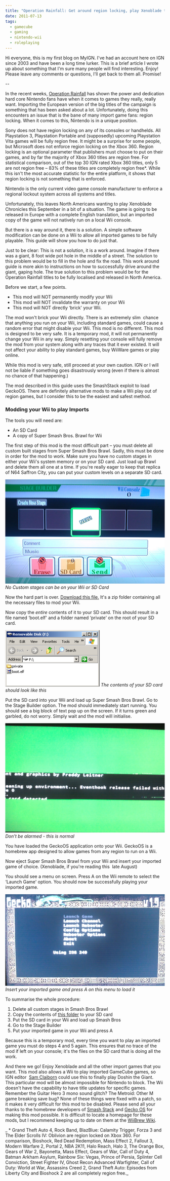 ```yaml
---
title: "Operation Rainfall: Get around region locking, play Xenoblade this August"
date: 2011-07-13
tags:
  - gamecube
  - gaming
  - nintendo-wii
  - roleplaying
---
```


Hi everyone, this is my first blog on MyIGN. I've had an account here on IGN since 2003 and have been a long time lurker. This is a brief article I wrote up about something that I'm sure many people will find interesting. Enjoy! Please leave any comments or questions, I'll get back to them all. Promise!

--

In the recent weeks, [Operation Rainfall](http://au.wii.ign.com/articles/117/1179120p1.html) has shown the power and dedication hard core Nintendo fans have when it comes to games they really, really want. Importing the European version of the big titles of the campaign is something that has been asked about a lot. Unfortunately, doing this encounters an issue that is the bane of many import game fans: region locking. When it comes to this, Nintendo is in a unique position.

Sony does not have region locking on any of its consoles or handhelds. All Playstation 3, Playstation Portable and (supposedly) upcoming Playstation Vita games will be fully region free. It might be a surprise for some people, but Microsoft does not enforce region locking on the Xbox 360. Region locking is an optional parameter that publishers must choose to put on their games, and by far the majority of Xbox 360 titles are region free. For statistical comparison, out of the top 30 IGN rated Xbox 360 titles, only 5 are not region free – 83% of these titles are completely region free\*. While this isn't the most accurate statistic for the entire platform, it shows that region locking is not something that is enforced.

Nintendo is the only current video game console manufacturer to enforce a regional lockout system across all systems and titles.

Unfortunately, this leaves North Americans wanting to play Xenoblade Chronicles this September in a bit of a situation. The game is going to be released in Europe with a complete English translation, but an imported copy of the game will not natively run on a local Wii console.

But there is a way around it, there is a solution. A simple software modification can be done on a Wii to allow all imported games to be fully playable. This guide will show you how to do just that.

Just to be clear: This is not a solution, it is a work around. Imagine if there was a giant, 8 foot wide pot hole in the middle of a street. The solution to this problem would be to fill in the hole and fix the road. This work around guide is more akin to instructions on how to successfully drive around the giant, gaping hole. The true solution to this problem would be for the Operation Rainfall titles to be fully localised and released in North America.

Before we start, a few points.

* This mod will NOT permanently modify your Wii
* This mod will NOT invalidate the warranty on your Wii
* This mod will NOT directly ‘brick' your Wii.

The mod won't brick your Wii directly. There is an extremely slim  chance that anything you run on your Wii, including standard games, could cause a random error that might disable your Wii. This mod is no different. This mod is designed to be very safe. It is a temporary mod, it will not permanently change your Wii in any way. Simply resetting your console will fully remove the mod from your system along with any traces that it ever existed. It will not affect your ability to play standard games, buy WiiWare games or play online.

While this mod is very safe, still proceed at your own caution. IGN or I will not be liable if something goes disastrously wrong (even if there is almost no chance of that happening.)

The mod described in this guide uses the SmashStack exploit to load GeckoOS. There are definitely alternative mods to make a Wii play out of region games, but I consider this to be the easiest and safest method.

### Modding your Wii to play Imports

The tools you will need are:

* An SD Card
* A copy of Super Smash Bros. Brawl for Wii

The first step of this mod is the most difficult part – you must delete all custom built stages from Super Smash Bros Brawl. Sadly, this must be done in order for the mod to work. Make sure you have no custom stages in either your Wii's system memory or on your SD card. Just load up Brawl and delete them all one at a time. If you're really eager to keep that replica of N64 Saffron City, you can put your custom levels on a separate SD card.

![No Custom Levels](../../assets/images/blog/SmashNoCusLevel.jpg)
_No Custom stages can be on your Wii or SD Card_

Now the hard part is over. [Download this file.](http://homepages.ihug.co.nz/~aaronights/SmashstackandGeckoOS.zip) It's a zip folder containing all the necessary files to mod your Wii.

Now copy the _entire_ contents of it to your SD card. This should result in a file named ‘boot.elf' and a folder named ‘private' on the root of your SD card.

![SD Card](../../assets/images/blog/SD-card.gif)
_The contents of your SD card should look like this_

Put the SD card into your Wii and load up Super Smash Bros Brawl. Go to the Stage Builder option. The mod should immediately start running. You should see a big block of text pop up on the screen. If it turns green and garbled, do not worry. Simply wait and the mod will initialise.

![Green Blur](../../assets/images/blog/ThisIsNormal.jpg)
_Don't be alarmed - this is normal_

You have loaded the GeckoOS application onto your Wii. GeckoOS is a homebrew app designed to allow games from any region to run on a Wii.

Now eject Super Smash Bros Brawl from your Wii and insert your imported game of choice. (Xenoblade, if you're reading this  late August)

You should see a menu on screen. Press A on the Wii remote to select the ‘Launch Game' option. You should now be successfully playing your imported game.

![Gecko OS Menu](../../assets/images/blog/GeckoMenu.jpg)
_Insert your imported game and press A on this menu to load it_

To summarise the whole procedure:

1. Delete all custom stages in Smash Bros Brawl
2. Copy the contents of [this folder](http://homepages.ihug.co.nz/~aaronights/SmashstackandGeckoOS.zip) to your SD card
3. Put the SD card in your Wii and load up Smash Bros
4. Go to the Stage Builder
5. Put your imported game in your Wii and press A

Because this is a temporary mod, every time you want to play an imported game you must do steps 4 and 5 again. This ensures that no trace of the mod if left on your console; it's the files on the SD card that is doing all the work.

And there we go! Enjoy Xenoblade and all the other import games that you want. This mod also allows a Wii to play imported GameCube games, so IGN editor  [Sam Claiborn](http://people.ign.com/Samuel-IGN) could use this to finally play Doshin the Giant.  This particular mod will be almost impossible for Nintendo to block. The Wii doesn't have the capability to have title updates for specific games. Remember the Guitar Hero 3 mono sound glitch? The Metroid: Other M game breaking save bug? None of these things were fixed with a patch, so it makes it very difficult for this mod to be disabled. Please send all your thanks to the homebrew developers of [Smash Stack](http://wiibrew.org/wiki/Smash_Stack) and [Gecko OS](http://wiibrew.org/wiki/Gecko_os) for making this mod possible. It is difficult to locate a homepage for these mods, but I recommend keeping up to date on them at the [WiiBrew Wiki](http://wiibrew.org/wiki/Main_Page).

_ \* Grand Theft Auto 4, Rock Band, BlazBlue: Calamity Trigger, Forza 3 and The Elder Scrolls IV: Oblivion are region locked on Xbox 360. For comparison, Bioshock, Red Dead Redemption, Mass Effect 2, Fallout 3, Modern Warfare 2, Portal 2, NBA 2K11, Halo Reach, Halo 3, The Orange Box, Gears of War 2, Bayonetta, Mass Effect, Gears of War, Call of Duty 4, Batman Arkham Asylum, Rainbow Six: Vegas, Prince of Persia, Splinter Cell Conviction, Street Fighter IV, Ghost Recon Advanced Warfighter, Call of Duty: World at War, Assassins Creed 2, Grand Theft Auto: Episodes from Liberty City and Bioshock 2 are all completely region free._
